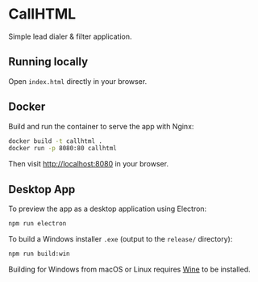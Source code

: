 # CallHTML

Simple lead dialer & filter application.

## Running locally

Open `index.html` directly in your browser.

## Docker

Build and run the container to serve the app with Nginx:

```sh
docker build -t callhtml .
docker run -p 8080:80 callhtml
```

Then visit [http://localhost:8080](http://localhost:8080) in your browser.

## Desktop App

To preview the app as a desktop application using Electron:

```sh
npm run electron
```

To build a Windows installer `.exe` (output to the `release/` directory):

```sh
npm run build:win
```

Building for Windows from macOS or Linux requires [Wine](https://www.winehq.org/) to be installed.
